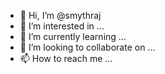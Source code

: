 - 👋 Hi, I’m @smythraj
- 👀 I’m interested in ...
- 🌱 I’m currently learning ...
- 💞️ I’m looking to collaborate on ...
- 📫 How to reach me ...

<!---
smythraj/smythraj is a ✨ special ✨ repository because its `README.md` (this file) appears on your GitHub profile.
You can click the Preview link to take a look at your changes.
--->
